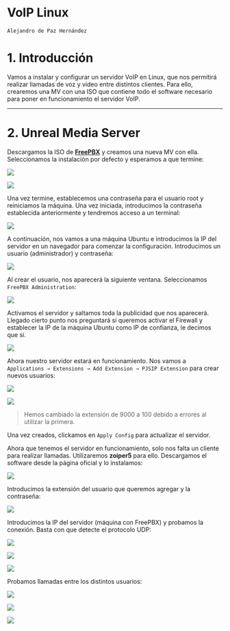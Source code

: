 # VoIP Linux

```
Alejandro de Paz Hernández
```

# 1. Introducción

Vamos a instalar y configurar un servidor VoIP en Linux, que nos permitirá realizar llamadas de voz y vídeo entre distintos clientes. Para ello, crearemos una MV con una ISO que contiene todo el software necesario para poner en funcionamiento el servidor VoIP.

---

# 2. Unreal Media Server

Descargamos la ISO de **[FreePBX](https://www.freepbx.org/)** y creamos una nueva MV con ella. Seleccionamos la instalación por defecto y esperamos a que termine:

![](img/1.png)

![](img/2.png)

Una vez termine, establecemos una contraseña para el usuario root y reiniciamos la máquina. Una vez iniciada, introducimos la contraseña establecida anteriormente y tendremos acceso a un terminal:

![](img/3.png)

A continuación, nos vamos a una máquina Ubuntu e introducimos la IP del servidor en un navegador para comenzar la configuración. Introducimos un usuario (administrador) y contraseña:

![](img/4.png)

Al crear el usuario, nos aparecerá la siguiente ventana. Seleccionamos `FreePBX Administration`:

![](img/5.png)

Activamos el servidor y saltamos toda la publicidad que nos aparecerá. Llegado cierto punto nos preguntará si queremos activar el Firewall y establecer la IP de la máquina Ubuntu como IP de confianza, le decimos que sí.

![](img/6.png)

Ahora nuestro servidor estará en funcionamiento. Nos vamos a `Applications → Extensions → Add Extension → PJSIP Extension` para crear nuevos usuarios:

![](img/8.png)

![](img/17.png)

> Hemos cambiado la extensión de 9000 a 100 debido a errores al utilizar la primera.

Una vez creados, clickamos en `Apply Config` para actualizar el servidor. 

Ahora que tenemos el servidor en funcionamiento, solo nos falta un cliente para realizar llamadas. Utilizaremos **zoiper5** para ello. Descargamos el software desde la página oficial y lo instalamos:

![](img/12.png)

Introducimos la extensión del usuario que queremos agregar y la contraseña:

![](img/13.png)

Introducimos la IP del servidor (máquina con FreePBX) y probamos la conexión. Basta con que detecte el protocolo UDP:

![](img/14.png)

![](img/15.png)

![](img/16.png)

Probamos llamadas entre los distintos usuarios:

![](img/18.png)

![](img/19.png)

![](img/20.png)








